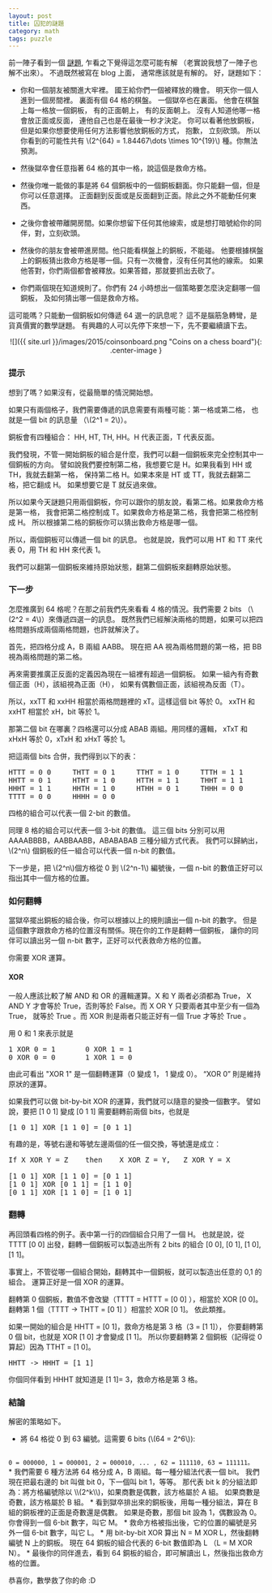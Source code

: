 ```yaml
---
layout: post
title: 囚犯的謎題
category: math
tags: puzzle
---
```


前一陣子看到一個 [謎題](http://datagenetics.com/blog/december12014/index.html),
乍看之下覺得這怎麼可能有解
（老實說我想了一陣子也解不出來）。
不過既然被寫在 blog 上面，
通常應該就是有解的。
好，謎題如下：

* 你和一個朋友被關進大牢裡。
國王給你們一個被釋放的機會。
明天你一個人進到一個房間裡。
裏面有個 64 格的棋盤。
一個獄卒也在裏面。
他會在棋盤上每一格放一個銅板，
有的正面朝上，
有的反面朝上。
沒有人知道他哪一格會放正面或反面，
連他自己也是在最後一秒才決定。
你可以看著他放銅板，
但是如果你想要使用任何方法影響他放銅板的方式，
抱歉，
立刻砍頭。
所以你看到的可能性共有
\\(2^{64} = 1.84467\dots \times 10^{19}\\) 種。你無法預測。

* 然後獄卒會任意指著 64 格的其中一格，說這個是救命方格。

* 然後你唯一能做的事是將 64 個銅板中的一個銅板翻面。你只能翻一個，但是你可以任意選擇。
正面翻到反面或是反面翻到正面。除此之外不能動任何東西。

* 之後你會被帶離開房間。如果你想留下任何其他線索，或是想打暗號給你的同伴，對，立刻砍頭。

* 然後你的朋友會被帶進房間。他只能看棋盤上的銅板，不能碰。
他要根據棋盤上的銅板猜出救命方格是哪一個。只有一次機會，沒有任何其他的線索。
如果他答對，你們兩個都會被釋放。如果答錯，那就要抓出去砍了。

* 你們兩個現在知道規則了。你們有 24 小時想出一個策略要怎麼決定翻哪一個銅板，
及如何猜出哪一個是救命方格。

這可能嗎？只能動一個銅板如何傳遞 64 選一的訊息呢？
這不是腦筋急轉彎，是貨真價實的數學謎題。
有興趣的人可以先停下來想一下，先不要繼續讀下去。

<div style="text-align:center" markdown="1">
![]({{ site.url }}/images/2015/coinsonboard.png "Coins on a chess board"){: .center-image }
</div>

### 提示

想到了嗎？如果沒有，從最簡單的情況開始想。

如果只有兩個格子，我們需要傳遞的訊息需要有兩種可能：第一格或第二格，
也就是一個 bit 的訊息量 （\\(2^1 = 2\\)）。

銅板會有四種組合： HH, HT, TH, HH。H 代表正面，T 代表反面。

我們發現，不管一開始銅板的組合是什麼，我們可以翻一個銅板來完全控制其中一個銅板的方向。
譬如說我們要控制第二格，我想要它是 H。如果我看到 HH 或 TH，我就去翻第一格，
保持第二格 H。如果本來是 HT 或 TT，我就去翻第二格，把它翻成 H。
如果想要它是 T 就反過來做。

所以如果今天謎題只用兩個銅板，你可以跟你的朋友說，看第二格。如果救命方格是第一格，
我會把第二格控制成 T。如果救命方格是第二格，我會把第二格控制成 H。
所以根據第二格的銅板你可以猜出救命方格是哪一個。

所以，兩個銅板可以傳遞一個 bit 的訊息。
也就是說，我們可以用 HT 和 TT 來代表 0，用 TH 和 HH 來代表 1。

我們可以翻第一個銅板來維持原始狀態，翻第二個銅板來翻轉原始狀態。

### 下一步

怎麼推廣到 64 格呢？在那之前我們先來看看 4 格的情況。我們需要
2 bits （\\(2^2 = 4\\)）來傳遞四選一的訊息。
既然我們已經解決兩格的問題，如果可以把四格問題拆成兩個兩格問題，也許就解決了。

首先，把四格分成 A，B 兩組 AABB。
現在把 AA 視為兩格問題的第一格，把 BB 視為兩格問題的第二格。

再來需要推廣正反面的定義因為現在一組裡有超過一個銅板。
如果一組內有奇數個正面（H），該組視為正面（H），
如果有偶數個正面，該組視為反面（T）。

所以，xxTT 和 xxHH 相當於兩格問題裡的 xT。這樣這個 bit 等於 0。
xxTH 和 xxHT 相當於 xH，bit 等於 1。

那第二個 bit 在哪裏？四格還可以分成 ABAB 兩組。用同樣的邏輯，
xTxT 和 xHxH 等於 0，xTxH 和 xHxT 等於 1。

把這兩個 bits 合併，我們得到以下的表：

<pre>
HTTT = 0 0     THTT = 0 1     TTHT = 1 0     TTTH = 1 1
HHTT = 0 1     HTHT = 1 0     HTTH = 1 1     THHT = 1 1     THTH = 1 0     TTHH = 0 1
HHHT = 1 1     HHTH = 1 0     HTHH = 0 1     THHH = 0 0
TTTT = 0 0     HHHH = 0 0
</pre>

四格的組合可以代表一個 2-bit 的數值。

同理 8 格的組合可以代表一個 3-bit 的數值。
這三個 bits 分別可以用 AAAABBBB，AABBAABB，ABABABAB 三種分組方式代表。
我們可以歸納出，\\(2^n\\) 個銅板的任一組合可以代表一個 n-bit 的數值。

下一步是，把 \\(2^n\\)個方格從 0 到 \\(2^n-1\\) 編號後，一個 n-bit 的數值正好可以指出其中一個方格的位置。

### 如何翻轉

當獄卒擺出銅板的組合後，你可以根據以上的規則讀出一個 n-bit 的數字。
但是這個數字跟救命方格的位置沒有關係。現在你的工作是翻轉一個銅板，
讓你的同伴可以讀出另一個 n-bit 數字，正好可以代表救命方格的位置。

你需要 XOR 運算。

#### XOR

一般人應該比較了解 AND 和 OR 的邏輯運算。X 和 Y 兩者必須都為 True，
X AND Y 才會等於 True，否則等於 False。而 X OR Y 只要兩者其中至少有一個為 True，
就等於 True 。而 XOR 則是兩者只能正好有一個 True 才等於 True 。

用 0 和 1 來表示就是
<pre>
1 XOR 0 = 1       0 XOR 1 = 1
0 XOR 0 = 0       1 XOR 1 = 0
</pre>

由此可看出 "XOR 1" 是一個翻轉運算（0 變成 1， 1 變成 0）。
“XOR 0” 則是維持原狀的運算。

如果我們可以做 bit-by-bit XOR 的運算，我們就可以隨意的變換一個數字。
譬如說，要把 [1 0 1] 變成 [0 1 1] 需要翻轉前兩個 bits，也就是
<pre>
[1 0 1] XOR [1 1 0] = [0 1 1]
</pre>

有趣的是，等號右邊和等號左邊兩個的任一個交換，等號還是成立：

<pre>
If X XOR Y = Z    then    X XOR Z = Y,   Z XOR Y = X

[1 0 1] XOR [1 1 0] = [0 1 1]
[1 0 1] XOR [0 1 1] = [1 1 0]
[0 1 1] XOR [1 1 0] = [1 0 1]
</pre>

### 翻轉

再回頭看四格的例子。表中第一行的四個組合只用了一個 H。
也就是說，從 TTTT [0 0] 出發，翻轉一個銅板可以製造出所有 2 bits 的組合
[0 0], [0 1], [1 0], [1 1]。

事實上，不管從哪一個組合開始，翻轉其中一個銅板，就可以製造出任意的 0,1 的組合。
運算正好是一個 XOR 的運算。

翻轉第 0 個銅板，數值不會改變（TTTT = HTTT = [0 0] ），相當於 XOR [0 0]。
翻轉第 1 個（TTTT -> THTT = [0 1] ）相當於 XOR [0 1]。
依此類推。

如果一開始的組合是 HHTT = [0 1]，救命方格是第 3 格（3 = [1 1]），
你要翻轉第 0 個 bit，也就是 XOR [1 0] 才會變成 [1 1]。
所以你要翻轉第 2 個銅板（記得從 0 算起）因為 TTHT = [1 0]。

<pre>
HHTT -> HHHT = [1 1]
</pre>

你個同伴看到 HHHT 就知道是 [1 1]= 3，救命方格是第 3 格。


### 結論

解密的策略如下。

* 將 64 格從 0 到 63 編號。這需要 6 bits (\\(64 = 2^6\\)):
<code>
0 = 000000, 1 = 000001, 2 = 000010, ... , 62 = 111110, 63 = 111111。
</code>
* 我們需要 6 種方法將 64 格分成 A，B 兩組。每一種分組法代表一個 bit。
我們現在把最右邊的 bit 叫做 bit 0，下一個叫 bit 1，等等。
那代表 bit k 的分組法即為：將方格編號除以 \\(2^k\\)，如果商數是偶數，該方格屬於 A 組。
如果商數是奇數，該方格屬於 B 組。
* 看到獄卒排出來的銅板後，用每一種分組法，算在 B 組的銅板裡的正面是奇數還是偶數。
如果是奇數，那個 bit 設為 1，偶數設為 0。
你會得到一個 6-bit 數字，叫它 M。
* 救命方格被指出後，它的位置的編號是另外一個 6-bit 數字，叫它 L。
* 用 bit-by-bit XOR 算出 N = M XOR L，然後翻轉編號 N 上的銅板。
現在 64 銅板的組合代表的 6-bit 數值即為 L （L = M XOR N）。
* 最後你的同伴進去，看到 64 銅板的組合，即可解讀出 L，然後指出救命方格的位置。

恭喜你，數學救了你的命 :D





